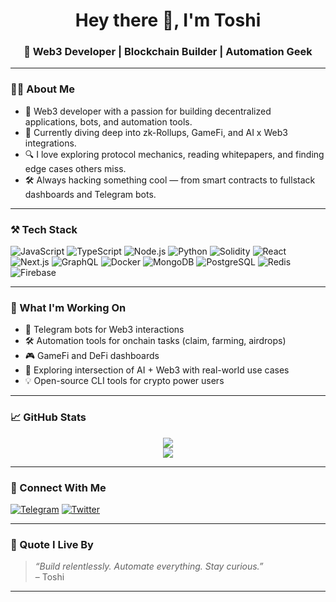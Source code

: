 <h1 align="center">Hey there 👋, I'm Toshi</h1>
<h3 align="center">🚀 Web3 Developer | Blockchain Builder | Automation Geek</h3>

---

### 🧑‍💻 About Me

- 🧠 Web3 developer with a passion for building decentralized applications, bots, and automation tools.
- 🔗 Currently diving deep into zk-Rollups, GameFi, and AI x Web3 integrations.
- 🔍 I love exploring protocol mechanics, reading whitepapers, and finding edge cases others miss.
- 🛠 Always hacking something cool — from smart contracts to fullstack dashboards and Telegram bots.

---

### ⚒️ Tech Stack

![JavaScript](https://img.shields.io/badge/-JavaScript-F7DF1E?logo=javascript&logoColor=000)
![TypeScript](https://img.shields.io/badge/-TypeScript-3178C6?logo=typescript&logoColor=fff)
![Node.js](https://img.shields.io/badge/-Node.js-339933?logo=node.js&logoColor=fff)
![Python](https://img.shields.io/badge/-Python-3776AB?logo=python&logoColor=fff)
![Solidity](https://img.shields.io/badge/-Solidity-363636?logo=solidity&logoColor=fff)
![React](https://img.shields.io/badge/-React-61DAFB?logo=react&logoColor=000)
![Next.js](https://img.shields.io/badge/-Next.js-000000?logo=next.js&logoColor=fff)
![GraphQL](https://img.shields.io/badge/-GraphQL-E10098?logo=graphql&logoColor=fff)
![Docker](https://img.shields.io/badge/-Docker-2496ED?logo=docker&logoColor=fff)
![MongoDB](https://img.shields.io/badge/-MongoDB-47A248?logo=mongodb&logoColor=fff)
![PostgreSQL](https://img.shields.io/badge/-Postgres-4169E1?logo=postgresql&logoColor=fff)
![Redis](https://img.shields.io/badge/-Redis-DC382D?logo=redis&logoColor=fff)
![Firebase](https://img.shields.io/badge/-Firebase-FFCA28?logo=firebase&logoColor=000)

---

### 🔭 What I'm Working On

- 🤖 Telegram bots for Web3 interactions
- 🛠 Automation tools for onchain tasks (claim, farming, airdrops)
- 🎮 GameFi and DeFi dashboards
- 🧬 Exploring intersection of AI + Web3 with real-world use cases
- 💡 Open-source CLI tools for crypto power users

---

### 📈 GitHub Stats

<p align="center">
  <img src="https://github-readme-streak-stats.herokuapp.com/?user=tehneydobertz&theme=tokyonight" />
  <br />
  <img src="https://github-readme-stats.vercel.app/api/top-langs/?username=tehneydobertz&layout=compact&theme=tokyonight&langs_count=6" />
</p>

---

### 🤝 Connect With Me

[![Telegram](https://img.shields.io/badge/Telegram-2CA5E0?logo=telegram&logoColor=fff)](https://t.me/toshihew)
[![Twitter](https://img.shields.io/badge/Twitter-1DA1F2?logo=twitter&logoColor=fff)](https://twitter.com/moouhhib)


---

### 💬 Quote I Live By

> *“Build relentlessly. Automate everything. Stay curious.”*  
> – Toshi

---
